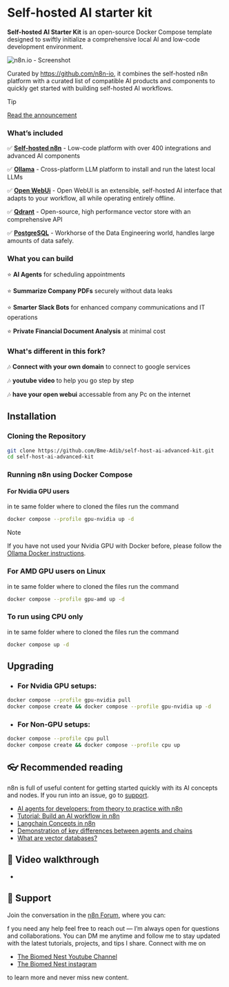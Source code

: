 # Self-hosted AI starter kit

**Self-hosted AI Starter Kit** is an open-source Docker Compose template designed to swiftly initialize a comprehensive local AI and low-code development environment.

![n8n.io - Screenshot](https://raw.githubusercontent.com/n8n-io/self-hosted-ai-starter-kit/main/assets/n8n-demo.gif)

Curated by <https://github.com/n8n-io>, it combines the self-hosted n8n
platform with a curated list of compatible AI products and components to
quickly get started with building self-hosted AI workflows.

> [!TIP]
> [Read the announcement](https://blog.n8n.io/self-hosted-ai/)

### What’s included

✅ [**Self-hosted n8n**](https://n8n.io/) - Low-code platform with over 400
integrations and advanced AI components

✅ [**Ollama**](https://ollama.com/) - Cross-platform LLM platform to install
and run the latest local LLMs

✅ [**Open WebUi**](https://openwebui.com/) - Open WebUI is an extensible, 
self-hosted AI interface that adapts to your workflow, all while operating entirely offline.

✅ [**Qdrant**](https://qdrant.tech/) - Open-source, high performance vector
store with an comprehensive API

✅ [**PostgreSQL**](https://www.postgresql.org/) -  Workhorse of the Data
Engineering world, handles large amounts of data safely.

### What you can build

⭐️ **AI Agents** for scheduling appointments

⭐️ **Summarize Company PDFs** securely without data leaks

⭐️ **Smarter Slack Bots** for enhanced company communications and IT operations

⭐️ **Private Financial Document Analysis** at minimal cost

### What's different in this fork?

🎶 **Connect with your own domain** to connect to google services

🎶 **youtube video** to help you go step by step

🎶 **have your open webui** accessable from any Pc on the internet

## Installation

### Cloning the Repository

```bash
git clone https://github.com/Bme-Adib/self-host-ai-advanced-kit.git
cd self-host-ai-advanced-kit
```

### Running n8n using Docker Compose

#### For Nvidia GPU users
in te same folder where to cloned the files
run the command

```bash
docker compose --profile gpu-nvidia up -d
```

> [!NOTE]
> If you have not used your Nvidia GPU with Docker before, please follow the
> [Ollama Docker instructions](https://github.com/ollama/ollama/blob/main/docs/docker.md).

### For AMD GPU users on Linux
in te same folder where to cloned the files
run the command

```bash
docker compose --profile gpu-amd up -d
```

### To run using CPU only
in te same folder where to cloned the files
run the command

```bash
docker compose up -d
```

## Upgrading

* ### For Nvidia GPU setups:

```bash
docker compose --profile gpu-nvidia pull
docker compose create && docker compose --profile gpu-nvidia up -d
```

* ### For Non-GPU setups:

```bash
docker compose --profile cpu pull
docker compose create && docker compose --profile cpu up
```

## 👓 Recommended reading

n8n is full of useful content for getting started quickly with its AI concepts
and nodes. If you run into an issue, go to [support](#support).

- [AI agents for developers: from theory to practice with n8n](https://blog.n8n.io/ai-agents/)
- [Tutorial: Build an AI workflow in n8n](https://docs.n8n.io/advanced-ai/intro-tutorial/)
- [Langchain Concepts in n8n](https://docs.n8n.io/advanced-ai/langchain/langchain-n8n/)
- [Demonstration of key differences between agents and chains](https://docs.n8n.io/advanced-ai/examples/agent-chain-comparison/)
- [What are vector databases?](https://docs.n8n.io/advanced-ai/examples/understand-vector-databases/)

## 🎥 Video walkthrough

- 

## 💬 Support

Join the conversation in the [n8n Forum](https://community.n8n.io/), where you
can:

f you need any help feel free to reach out — I’m always open for questions and collaborations. You can DM me anytime and follow me to stay updated
with the latest tutorials, projects, and tips I share. Connect with me on 
- [The Biomed Nest Youtube Channel](https://www.youtube.com/@thebiomednest)
- [The Biomed Nest instagram](https://www.instagram.com/thebiomednest)

to learn more and never miss new content.
